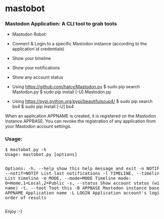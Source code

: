 # mastobot
<h3>Mastodon Application: A CLI tool to grab toots</h3>

* Mastodon Robot:
+ Connect & Login to a specific Mastodon instance (according to the application id credentials)
+ Show your timeline
+ Show your notifications
+ Show any account status

+ Using https://github.com/halcy/Mastodon.py
$ sudo pip search Mastodon.py
$ sudo pip install [-U] Mastodon.py

+ Using https://pypi.python.org/pypi/beautifulsoup4/
$ sudo pip search bs4
$ sudo pip install [-U] bs4

When an application APPNAME is created, it is registered on the Mastodon instance APPBASE.
You can revoke the registration of any application from your Mastodon account settings.

<h3>Usage:</h3>
<pre>
$ mastobot.py -h
Usage: mastobot.py [options]

Options:
  -h, --help            show this help message and exit
  -n NOTIF, --notif=NOTIF
                        List last notifications
  -l TIMELINE, --timeline=TIMELINE
                        List timeline
  -m MODE, --mode=MODE  Timeline mode: 0=Home,1=Local,2=Public
  -s, --status          Show account status (with ID or name)
  -t, --toot            Toot this
  -B APPBASE            Mastodon instance base url
  -X APPNAME            Application name
  -L LOGIN              Application account's login
  -R                    Reverse order of results
</pre>

Enjoy :-)
